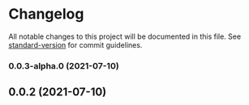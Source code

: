 # Changelog

All notable changes to this project will be documented in this file. See [standard-version](https://github.com/conventional-changelog/standard-version) for commit guidelines.

### 0.0.3-alpha.0 (2021-07-10)

## 0.0.2 (2021-07-10)
